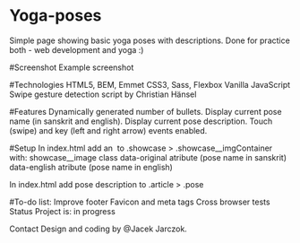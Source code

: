 # Yoga-poses
Simple page showing basic yoga poses with descriptions. Done for practice both - web development and yoga :)

#Screenshot
Example screenshot

#Technologies
HTML5, BEM, Emmet
CSS3, Sass, Flexbox
Vanilla JavaScript
Swipe gesture detection script by Christian Hänsel

#Features
Dynamically generated number of bullets.
Display current pose name (in sanskrit and english).
Display current pose description.
Touch (swipe) and key (left and right arrow) events enabled.

#Setup
In index.html add an <img> to .showcase > .showcase__imgContainer with:
showcase__image class
data-original atribute (pose name in sanskrit)
data-english atribute (pose name in english)

In index.html add pose description to .article  > .pose

#To-do list:
Improve footer
Favicon and meta tags
Cross browser tests
Status
Project is: in progress

Contact
Design and coding by @Jacek Jarczok.
